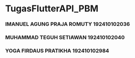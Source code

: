 # TugasFlutterAPI_PBM
### IMANUEL AGUNG PRAJA ROMUTY 192410102036
### MUHAMMAD TEGUH SETIAWAN 192410102040
### YOGA FIRDAUS PRATIKHA   192410102984